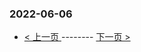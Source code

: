 ### 2022-06-06 
 

- [ < 上一页 ](https://github.com/able8/weibo-hot-record/blob/master/2022-06-05.md) -------- [ 下一页 > ](https://github.com/able8/weibo-hot-record/blob/master/2022-06-07.md)